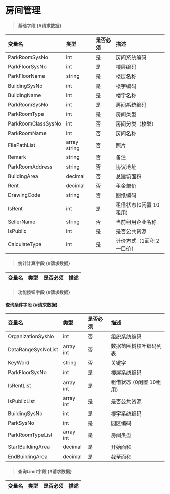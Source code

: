 # 房间管理

> #### 基础字段 {#请求数据}

| 变量名 | 类型 | 是否必须 | 描述 |
| :--- | :--- | :--- | :--- |
| ParkRoomSysNo | int | 是 | 房间系统编码 |
| ParkFloorSysNo | int |是 | 楼层编码 |
| ParkFloorName| string|是 | 楼层名称 |
| BuildingSysNo | int | 是 | 楼宇编码 |
| BuildingName| int | 是 | 楼宇名称  |
| ParkRoomSysNo | int | 是 | 房间系统编码 |
|ParkRoomType | int | 是 |房间类型|
| ParkRoomClassSysNo | int | 否 | 房间分类（枚举） |
| ParkRoomName| int | 否 | 房间名称|
| FilePathList | array string | 否 |照片 |
| Remark | string | 否 |备注|
| ParkRoomAddress| string | 否 | 协议地址|
| BuildingArea| decimal | 否 |总建筑面积|
| Rent| decimal | 否 |租金单价|
| DrawingCode| string | 否 |图纸编码|
| IsRent | int | 是 | 租借状态(0闲置 10租用) |
| SellerName | string | 否 |当前租用企业名称 |
| IsPublic | int | 是 | 是否公共资源 |
| CalculateType| int | 是 |计价方式（1面积 2一口价） |







> #### 统计计算字段 {#请求数据}

| 变量名 | 类型 | 是否必须 | 描述 |
| :--- | :--- | :--- | :--- |


> #### 功能按钮字段 {#请求数据}

#### 查询条件字段 {#请求数据}

| 变量名 | 类型 | 是否必须 | 描述 |
| :--- | :--- | :--- | :--- |
| OrganizationSysNo | int | 否 | 组织系统编码 |
| DataRangeSysNoList |array int | 否 | 数据范围树枝叶编码列表 |
| KeyWord | string | 否 | 关键字|
| ParkFloorSysNo | int | 是 | 楼层系统编码 |
| IsRentList | array int | 是 | 租借状态 (0闲置 10租用) |
|IsPublicList|array int | 是 |是否公共资源 |
| BuildingSysNo | int | 是 | 楼宇系统编码 |
| ParkSysNo | int | 是 | 园区编码 |
|ParkRoomTypeList  |array  int | 是 |房间类型|
|StartBuildingArea|decimal | 是 |开始面积 |
|EndBuildingArea|decimal | 是 |截至面积 |










> #### 查询Limit字段 {#请求数据}

| 变量名 | 类型 | 是否必须 | 描述 |
| :--- | :--- | :--- | :--- |





